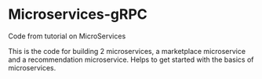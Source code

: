 # Microservices-gRPC
Code from tutorial on MicroServices

This is the code for building 2 microservices, a marketplace microservice and a recommendation microservice. Helps to get started 
with the basics of microservices.
